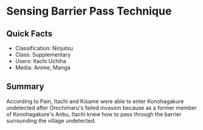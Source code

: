 # Sensing Barrier Pass Technique

## Quick Facts
- Classification: Ninjutsu
- Class: Supplementary
- Users: Itachi Uchiha
- Media: Anime, Manga

## Summary
According to Pain, Itachi and Kisame were able to enter Konohagakure undetected after Orochimaru's failed invasion because as a former member of Konohagakure's Anbu, Itachi knew how to pass through the barrier surrounding the village undetected.
